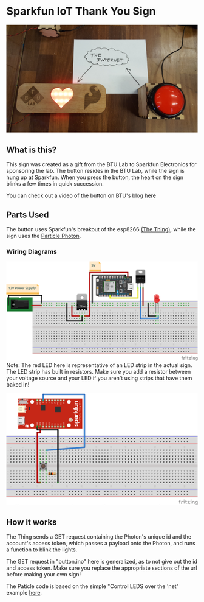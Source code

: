 # Sparkfun IoT Thank You Sign
![An Internet connected sign with a matching red button.](images/sign.jpg)

## What is this?

This sign was created as a gift from the BTU Lab to Sparkfun Electronics for sponsoring the lab. The button resides in the BTU Lab, while the sign is hung up at Sparkfun. When you press the button, the heart on the sign blinks a few times in quick succession.

You can check out a video of the button on BTU's blog [here](http://btulab.com.s200635.gridserver.com/btu)

## Parts Used
The button uses Sparkfun's breakout of the esp8266 [(The Thing)](https://www.sparkfun.com/products/13231), while the sign uses the [Particle Photon](https://www.particle.io/products/hardware/photon-wifi-dev-kit).

### Wiring Diagrams
![The wiring diagram for the sign](images/photon.png)
Note: The red LED here is representative of an LED strip in the actual sign. The LED strip has built in resistors. Make sure you add a resistor between your voltage source and your LED if you aren't using strips that have them baked in!

![The wiring diagram for the button](images/thing.png) 

## How it works
The Thing sends a GET request containing the Photon's unique id and the account's access token, which passes a payload onto the Photon, and runs a function to blink the lights.

The GET request in "button.ino" here is generalized, as to not give out the id and access token. Make sure you replace the appropriate sections of the url before making your own sign!

The Paticle code is based on the simple "Control LEDS over the 'net" example [here](https://docs.particle.io/guide/getting-started/examples/core/).
